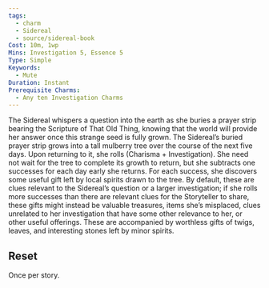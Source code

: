 ```yaml
---
tags:
  - charm
  - Sidereal
  - source/sidereal-book
Cost: 10m, 1wp
Mins: Investigation 5, Essence 5
Type: Simple
Keywords:
  - Mute
Duration: Instant
Prerequisite Charms:
  - Any ten Investigation Charms
---
```

The Sidereal whispers a question into the earth as she buries a prayer strip bearing the Scripture of That Old Thing, knowing that the world will provide her answer once this strange seed is fully grown. The Sidereal’s buried prayer strip grows into a tall mulberry tree over the course of the next five days. Upon returning to it, she rolls (Charisma + Investigation). She need not wait for the tree to complete its growth to return, but she subtracts one successes for each day early she returns. For each success, she discovers some useful gift left by local spirits drawn to the tree. By default, these are clues relevant to the Sidereal’s question or a larger investigation; if she rolls more successes than there are relevant clues for the Storyteller to share, these gifts might instead be valuable treasures, items she’s misplaced, clues unrelated to her investigation that have some other relevance to her, or other useful offerings. These are accompanied by worthless gifts of twigs, leaves, and interesting stones left by minor spirits. 
## Reset
Once per story. 